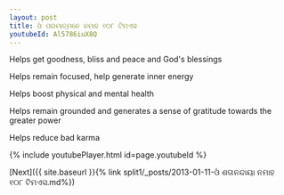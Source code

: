 ```yaml
---
layout: post
title: ଓଁ ପରମାତ୍ମନେ ନମାହ ୧୦୮ ଟିମଏସ
youtubeId: Al5786iuX8Q
---
```

 
 
Helps get goodness, bliss and peace and God's blessings
 
Helps remain focused, help generate inner energy 
 
Helps boost physical and mental health 
 
Helps remain grounded and generates a sense of gratitude towards the greater power 
 
Helps reduce bad karma
 
 
 
 


{% include youtubePlayer.html id=page.youtubeId %}
 
[Next]({{ site.baseurl }}{% link  split1/_posts/2013-01-11-ଓଁ ଶତାନନ୍ଦାୟା ନମାହ ୧୦୮ ଟିମଏସ.md%})
 
